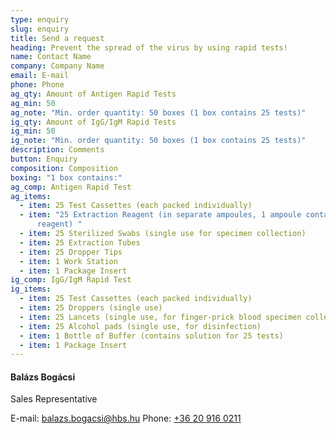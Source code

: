 ```yaml
---
type: enquiry
slug: enquiry
title: Send a request
heading: Prevent the spread of the virus by using rapid tests!
name: Contact Name
company: Company Name
email: E-mail
phone: Phone
ag_qty: Amount of Antigen Rapid Tests
ag_min: 50
ag_note: "Min. order quantity: 50 boxes (1 box contains 25 tests)"
ig_qty: Amount of IgG/IgM Rapid Tests
ig_min: 50
ig_note: "Min. order quantity: 50 boxes (1 box contains 25 tests)"
description: Comments
button: Enquiry
composition: Composition
boxing: "1 box contains:"
ag_comp: Antigen Rapid Test
ag_items:
  - item: 25 Test Cassettes (each packed individually)
  - item: "25 Extraction Reagent (in separate ampoules, 1 ampoule contains 0.3ml
      reagent) "
  - item: 25 Sterilized Swabs (single use for specimen collection)
  - item: 25 Extraction Tubes
  - item: 25 Dropper Tips
  - item: 1 Work Station
  - item: 1 Package Insert
ig_comp: IgG/IgM Rapid Test
ig_items:
  - item: 25 Test Cassettes (each packed individually)
  - item: 25 Droppers (single use)
  - item: 25 Lancets (single use, for finger-prick blood specimen collection)
  - item: 25 Alcohol pads (single use, for disinfection)
  - item: 1 Bottle of Buffer (contains solution for 25 tests)
  - item: 1 Package Insert
---
```

#### Balázs Bogácsi

Sales Representative

E-mail: [balazs.bogacsi@hbs.hu](mailto:balazs.bogacsi@hbs.hu)
Phone: [+36 20 916 0211](tel:+36209160211)